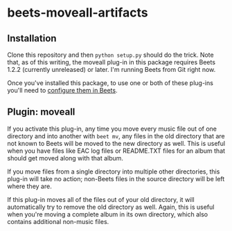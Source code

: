 # beets-moveall-artifacts

## Installation

Clone this repository and then `python setup.py` should do the trick.
Note that, as of this writing, the moveall plug-in in this package
requires Beets 1.2.2 (currently unreleased) or later.  I'm running
Beets from Git right now.

Once you've installed this package, to use one or both of these
plug-ins you'll need to [configure them in Beets][enable-plugins].

[enable-plugins]: http://beets.readthedocs.io/en/latest/plugins/index.html#using-plugins

## Plugin: moveall

If you activate this plug-in, any time you move every music file out
of one directory and into another with `beet mv`, any files in the old
directory that are not known to Beets will be moved to the new
directory as well.  This is useful when you have files like EAC log
files or README.TXT files for an album that should get moved along
with that album.

If you move files from a single directory into multiple other
directories, this plug-in will take no action; non-Beets files in the
source directory will be left where they are.

If this plug-in moves all of the files out of your old directory, it
will automatically try to remove the old directory as well.  Again,
this is useful when you're moving a complete album in its own
directory, which also contains additional non-music files.
